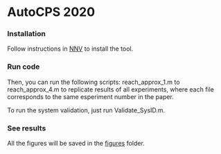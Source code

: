 # AutoCPS 2020

### Installation
Follow instructions in [NNV](https://github.com/verivital/nnv) to install the tool.

### Run code

Then, you can run the following scripts: reach_approx_1.m to reach_approx_4.m to replicate results of all experiments, where each file corresponds to the same esperiment number in the paper.

To run the system validation, just run Validate_SysID.m.

### See results
All the figures will be saved in the [figures](https://github.com/dieman95/nnv/tree/master/code/nnv/examples/Submission/AutoCPS2020/figures) folder.

